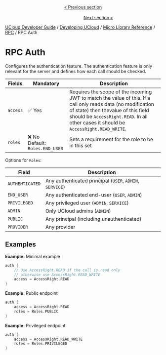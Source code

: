 <p align='center'>
<a href='/docs/developer-guide/development/micro/rpc/rpc_audit.md'>« Previous section</a>
&nbsp;&nbsp;&nbsp;&nbsp;&nbsp;&nbsp;&nbsp;&nbsp;&nbsp;&nbsp;&nbsp;&nbsp;&nbsp;&nbsp;&nbsp;&nbsp;&nbsp;&nbsp;&nbsp;&nbsp;&nbsp;&nbsp;&nbsp;&nbsp;&nbsp;&nbsp;&nbsp;&nbsp;&nbsp;&nbsp;&nbsp;&nbsp;&nbsp;&nbsp;&nbsp;&nbsp;&nbsp;&nbsp;&nbsp;&nbsp;&nbsp;&nbsp;&nbsp;&nbsp;&nbsp;&nbsp;&nbsp;&nbsp;&nbsp;&nbsp;&nbsp;&nbsp;&nbsp;&nbsp;&nbsp;&nbsp;&nbsp;&nbsp;&nbsp;&nbsp;&nbsp;&nbsp;&nbsp;&nbsp;&nbsp;&nbsp;&nbsp;&nbsp;&nbsp;&nbsp;&nbsp;&nbsp;&nbsp;&nbsp;&nbsp;&nbsp;&nbsp;&nbsp;&nbsp;&nbsp;&nbsp;&nbsp;&nbsp;&nbsp;&nbsp;&nbsp;&nbsp;&nbsp;&nbsp;&nbsp;&nbsp;&nbsp;&nbsp;&nbsp;&nbsp;&nbsp;&nbsp;&nbsp;&nbsp;&nbsp;&nbsp;&nbsp;&nbsp;&nbsp;&nbsp;&nbsp;&nbsp;&nbsp;&nbsp;&nbsp;&nbsp;&nbsp;&nbsp;&nbsp;&nbsp;&nbsp;&nbsp;&nbsp;&nbsp;&nbsp;&nbsp;&nbsp;&nbsp;&nbsp;&nbsp;&nbsp;&nbsp;&nbsp;&nbsp;&nbsp;&nbsp;&nbsp;&nbsp;&nbsp;&nbsp;&nbsp;&nbsp;&nbsp;&nbsp;&nbsp;&nbsp;&nbsp;&nbsp;&nbsp;&nbsp;&nbsp;&nbsp;&nbsp;&nbsp;&nbsp;&nbsp;&nbsp;&nbsp;<a href='/docs/developer-guide/development/micro/rpc/rpc_http.md'>Next section »</a>
</p>


[UCloud Developer Guide](/docs/developer-guide/README.md) / [Developing UCloud](/docs/developer-guide/development/README.md) / [Micro Library Reference](/docs/developer-guide/development/micro/README.md) / [RPC](/docs/developer-guide/development/micro/rpc/README.md) / RPC Auth
# RPC Auth

Configures the authentication feature. The authentication feature is only relevant for the server and defines how
each call should be checked.

| Fields   | Mandatory                           | Description                                                                                                                                                                                                                                 |
|----------|-------------------------------------|---------------------------------------------------------------------------------------------------------------------------------------------------------------------------------------------------------------------------------------------|
| `access` | ✅ Yes                               | Requires the scope of the incoming JWT to match the value of this. If a call only reads data (no modification of state) then thevalue of this field should be `AccessRight.READ`. In all other cases it should be `AccessRight.READ_WRITE`. |
| `roles`  | ❌ No <br> Default: `Roles.END_USER` | Sets a requirement for the role to be in this set                                                                                                                                                                                           |

Options for `Roles`:

| Field           | Description                                              |
|-----------------|----------------------------------------------------------|
| `AUTHENTICATED` | Any authenticated principal (`USER`, `ADMIN`, `SERVICE`) |
| `END_USER`      | Any authenticated end-user (`USER`, `ADMIN`)             |
| `PRIVILEGED`    | Any privileged user (`ADMIN`, `SERVICE`)                 |
| `ADMIN`         | Only UCloud admins (`ADMIN`)                             |
| `PUBLIC`        | Any principal (including unauthenticated)                |
| `PROVIDER`      | Any provider                                             |

## Examples

__Example:__ Minimal example

```kotlin
auth {
    // Use AccessRight.READ if the call is read only
    // otherwise use AccessRight.READ_WRITE
    access = AccessRight.READ
}
```

__Example:__ Public endpoint

```kotlin
auth {
    access = AccessRight.READ
    roles = Roles.PUBLIC
}
```

__Example:__ Privileged endpoint

```kotlin
auth {
    access = AccessRight.READ_WRITE
    roles = Roles.PRIVILEGED
}
```

